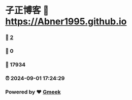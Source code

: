 # 子正博客 :link: https://Abner1995.github.io 
### :page_facing_up: [2](https://Abner1995.github.io/tag.html) 
### :speech_balloon: 0 
### :hibiscus: 17934 
### :alarm_clock: 2024-09-01 17:24:29 
### Powered by :heart: [Gmeek](https://github.com/Meekdai/Gmeek)
